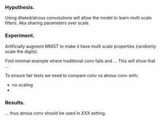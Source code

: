### Hypothesis.

Using dilated/atrous convolutions will allow the model to learn multi scale filters. Aka sharing parameters over scale.

### Experiment.

Artificially augment MNIST to make it have multi scale properties (randomly scale the digits).

Find minimal example where traditional conv fails and ... This will show that ...


To ensure fair tests we need to compare conv vs atrous conv with;
* no scaling
*

### Results.

... thus atrous conv should be used in XXX setting.
